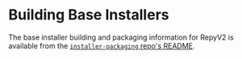 # Building Base Installers

The base installer building and packaging information for RepyV2 is available
from the [`installer-packaging` repo's README](https://github.com/SeattleTestbed/installer-packaging/blob/master/README.md).
